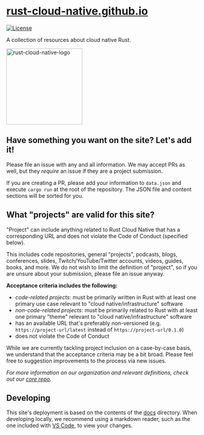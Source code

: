 # [rust-cloud-native.github.io](https://rust-cloud-native.github.io)

[![License](https://img.shields.io/github/license/rust-cloud-native/rust-cloud-native.github.io?style=flat-square)](./LICENSE)

A collection of resources about cloud native Rust.

<img src="https://raw.githubusercontent.com/rust-cloud-native/logo/main/img/rust-cloud-native-logo.png" alt="rust-cloud-native-logo" width="200">

## Have something you want on the site? Let's add it!

Please file an issue with any and all information.
We may accept PRs as well, but they *require* an issue if they are a project submission.

If you are creating a PR, please add your information to `data.json` and execute `cargo run` at the root of the repository.
The JSON file and content sections will be sorted for you.

## What "projects" are valid for this site?

"Project" can include anything related to Rust Cloud Native that has a corresponding URL and does not violate the Code of Conduct (specified below).

This includes code repositories, general "projects", podcasts, blogs, conferences, slides, Twitch/YouTube/Twitter accounts, videos, guides, books, and more.
We do not wish to limit the definition of "project", so if you are unsure about your submission, please file an issue anyway.

**Acceptance criteria includes the following:**

- _code-related projects_: must be primarily written in Rust with at least one primary use case relevant to "cloud native/infrastructure" software
- _non-code-related projects_: must be primarily related to Rust with at least one primary "theme" relevant to "cloud native/infrastructure" software
- has an available URL that's preferably non-versioned (e.g. `https://project-url/latest` instead of `https://project-url/0.1.0`)
- does not violate the Code of Conduct

While we are currently tackling project inclusion on a case-by-case basis, we understand that the acceptance criteria may be a bit broad.
Please feel free to suggestion improvements to the process via new issues.

_For more information on our organization and relevant definitions, check out our [core repo](https://github.com/rust-cloud-native/core)._

## Developing

This site's deployment is based on the contents of the [docs](./docs) directory.
When developing locally, we recommend using a markdown reader, such as the one included with [VS Code](https://code.visualstudio.com/docs/languages/markdown), to view your changes.